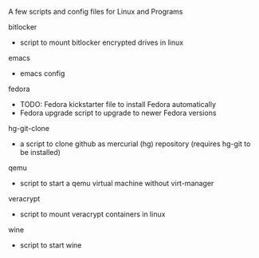 A few scripts and config files for Linux and Programs

bitlocker
- script to mount bitlocker encrypted drives in linux

emacs
- emacs config

fedora
- TODO: Fedora kickstarter file to install Fedora automatically
- Fedora upgrade script to upgrade to newer Fedora versions

hg-git-clone
- a script to clone github as mercurial (hg) repository (requires hg-git to be installed)

qemu
- script to start a qemu virtual machine without virt-manager

veracrypt
- script to mount veracrypt containers in linux

wine
- script to start wine
